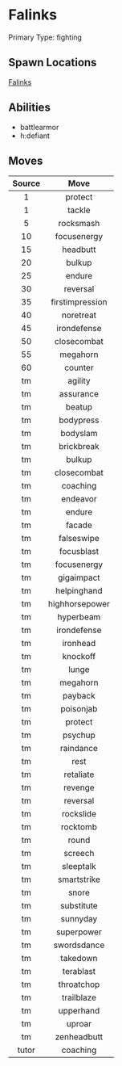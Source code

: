 # Falinks  
Primary Type: fighting  
  
## Spawn Locations  
[Falinks](/data/spawn_presets/falinks.md)  
  
## Abilities  
  * battlearmor
  * h:defiant
  
  
## Moves  
  
| Source | Move |  
|:---:|:---:|  
| 1 | protect |  
| 1 | tackle |  
| 5 | rocksmash |  
| 10 | focusenergy |  
| 15 | headbutt |  
| 20 | bulkup |  
| 25 | endure |  
| 30 | reversal |  
| 35 | firstimpression |  
| 40 | noretreat |  
| 45 | irondefense |  
| 50 | closecombat |  
| 55 | megahorn |  
| 60 | counter |  
| tm | agility |  
| tm | assurance |  
| tm | beatup |  
| tm | bodypress |  
| tm | bodyslam |  
| tm | brickbreak |  
| tm | bulkup |  
| tm | closecombat |  
| tm | coaching |  
| tm | endeavor |  
| tm | endure |  
| tm | facade |  
| tm | falseswipe |  
| tm | focusblast |  
| tm | focusenergy |  
| tm | gigaimpact |  
| tm | helpinghand |  
| tm | highhorsepower |  
| tm | hyperbeam |  
| tm | irondefense |  
| tm | ironhead |  
| tm | knockoff |  
| tm | lunge |  
| tm | megahorn |  
| tm | payback |  
| tm | poisonjab |  
| tm | protect |  
| tm | psychup |  
| tm | raindance |  
| tm | rest |  
| tm | retaliate |  
| tm | revenge |  
| tm | reversal |  
| tm | rockslide |  
| tm | rocktomb |  
| tm | round |  
| tm | screech |  
| tm | sleeptalk |  
| tm | smartstrike |  
| tm | snore |  
| tm | substitute |  
| tm | sunnyday |  
| tm | superpower |  
| tm | swordsdance |  
| tm | takedown |  
| tm | terablast |  
| tm | throatchop |  
| tm | trailblaze |  
| tm | upperhand |  
| tm | uproar |  
| tm | zenheadbutt |  
| tutor | coaching |  
  
